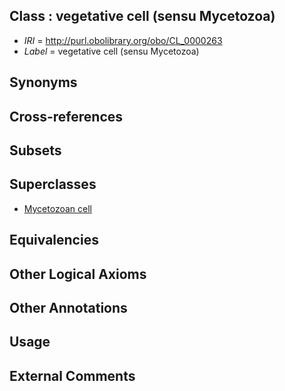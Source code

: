 
## Class : vegetative cell (sensu Mycetozoa)

 * *IRI* = http://purl.obolibrary.org/obo/CL_0000263
 * *Label* = vegetative cell (sensu Mycetozoa)

## Synonyms


## Cross-references


## Subsets


## Superclasses

 * [Mycetozoan cell](../../CL/57/CL_0000257.md)

## Equivalencies


## Other Logical Axioms


## Other Annotations


## Usage


## External Comments

